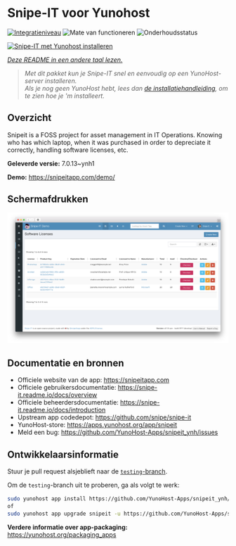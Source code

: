 <!--
NB: Deze README is automatisch gegenereerd door <https://github.com/YunoHost/apps/tree/master/tools/readme_generator>
Hij mag NIET handmatig aangepast worden.
-->

# Snipe-IT voor Yunohost

[![Integratieniveau](https://dash.yunohost.org/integration/snipeit.svg)](https://ci-apps.yunohost.org/ci/apps/snipeit/) ![Mate van functioneren](https://ci-apps.yunohost.org/ci/badges/snipeit.status.svg) ![Onderhoudsstatus](https://ci-apps.yunohost.org/ci/badges/snipeit.maintain.svg)

[![Snipe-IT met Yunohost installeren](https://install-app.yunohost.org/install-with-yunohost.svg)](https://install-app.yunohost.org/?app=snipeit)

*[Deze README in een andere taal lezen.](./ALL_README.md)*

> *Met dit pakket kun je Snipe-IT snel en eenvoudig op een YunoHost-server installeren.*  
> *Als je nog geen YunoHost hebt, lees dan [de installatiehandleiding](https://yunohost.org/install), om te zien hoe je 'm installeert.*

## Overzicht

Snipeit is a FOSS project for asset management in IT Operations. Knowing who has which laptop, when it was purchased in order to depreciate it correctly, handling software licenses, etc.

**Geleverde versie:** 7.0.13~ynh1

**Demo:** <https://snipeitapp.com/demo/>

## Schermafdrukken

![Schermafdrukken van Snipe-IT](./doc/screenshots/screenshot.png)

## Documentatie en bronnen

- Officiele website van de app: <https://snipeitapp.com>
- Officiele gebruikersdocumentatie: <https://snipe-it.readme.io/docs/overview>
- Officiele beheerdersdocumentatie: <https://snipe-it.readme.io/docs/introduction>
- Upstream app codedepot: <https://github.com/snipe/snipe-it>
- YunoHost-store: <https://apps.yunohost.org/app/snipeit>
- Meld een bug: <https://github.com/YunoHost-Apps/snipeit_ynh/issues>

## Ontwikkelaarsinformatie

Stuur je pull request alsjeblieft naar de [`testing`-branch](https://github.com/YunoHost-Apps/snipeit_ynh/tree/testing).

Om de `testing`-branch uit te proberen, ga als volgt te werk:

```bash
sudo yunohost app install https://github.com/YunoHost-Apps/snipeit_ynh/tree/testing --debug
of
sudo yunohost app upgrade snipeit -u https://github.com/YunoHost-Apps/snipeit_ynh/tree/testing --debug
```

**Verdere informatie over app-packaging:** <https://yunohost.org/packaging_apps>

